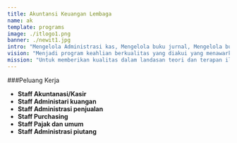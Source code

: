 ```yaml
---
title: Akuntansi Keuangan Lembaga
name: ak
template: programs
image: ./itlogo1.png
banner: ./newit1.jpg
intro: "Mengelola Administrasi kas, Mengelola buku jurnal, Mengelola buku besar, Menyusun laporan keuangan dan perpajakan, Mengelola kartu persediaan piutang dan hutang, Aplikasi komputer akuntansi (MYOB)."
vision: "Menjadi program keahlian berkualitas yang diakui yang menawarkan pendidikan profesional berkualitas tinggi yang mengarah ke keunggulan praktis bagi sejumlah besar siswa berbakat."
mission: "Untuk memberikan kualitas dalam landasan teori dan terapan ilmu akuntansi dan melatih siswa untuk menerapkan pendidikan ini secara efektif untuk memecahkan masalah dunia nyata."
---
```


###Peluang Kerja
- **Staff Akuntanasi/Kasir**
- **Staff Administari kuangan**
- **Staff Administrasi penjualan**
- **Staff Purchasing**
- **Staff Pajak dan umum**
- **Staff Administrasi piutang**